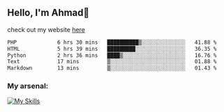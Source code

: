 
## Hello, I'm Ahmad👋

check out my website [here](https://ahmadalwi.com/)

<!--START_SECTION:waka-->

```txt
PHP             6 hrs 30 mins   ██████████▒░░░░░░░░░░░░░░   41.88 %
HTML            5 hrs 39 mins   █████████░░░░░░░░░░░░░░░░   36.35 %
Python          2 hrs 36 mins   ████▒░░░░░░░░░░░░░░░░░░░░   16.76 %
Text            17 mins         ▒░░░░░░░░░░░░░░░░░░░░░░░░   01.88 %
Markdown        13 mins         ▒░░░░░░░░░░░░░░░░░░░░░░░░   01.43 %
```

<!--END_SECTION:waka-->

### My arsenal:

[![My Skills](https://skillicons.dev/icons?i=js,ts,py,go,react,nextjs,svelte,nodejs,django,tailwind,html,css,sass,firebase,mongodb,postgres,mysql,redis,git,github,docker,vscode,figma,godot)](https://skillicons.dev)
